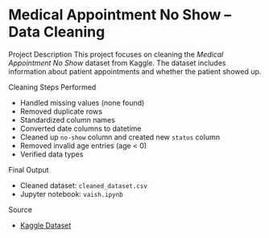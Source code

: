 # Medical Appointment No Show – Data Cleaning

 Project Description
This project focuses on cleaning the *Medical Appointment No Show* dataset from Kaggle. The dataset includes information about patient appointments and whether the patient showed up.

Cleaning Steps Performed
- Handled missing values (none found)
- Removed duplicate rows
- Standardized column names
- Converted date columns to datetime
- Cleaned up `no-show` column and created new `status` column
- Removed invalid age entries (age < 0)
- Verified data types

Final Output
- Cleaned dataset: `cleaned_dataset.csv`
- Jupyter notebook: `vaish.ipynb`

Source
- [Kaggle Dataset](https://www.kaggle.com/datasets/joniarroba/noshowappointments)
